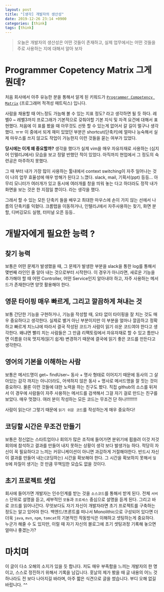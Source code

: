 ```yaml
---
layout: post
title: "[생각] 개발자의 생산성"
date: 2019-12-26 23:14 +0900
categories: [think]
tags: [think]
---
```

> 오늘은 개발자의 생산성은 어떤 것들이 존재하고, 실제 업무에서는 어떤 것들을 주로 사용하는 지에 대해서 알아 보자

# Programmer Copetency Matrix 그게 뭔데?
처음 회사에서 아주 유능한 분을 통해서 알게 된 키워드가 [`Programmer Competency Matrix`](https://sijinjoseph.com/programmer-competency-matrix/) (프로그래머 적격성 매트릭스) 입니다.

사람을 채용할 때 어느정도 가늠해 볼 수 있는 지표 정도? 라고 생각하면 될 듯 하다. 레벨0 ~ 레벨3까지 프로그래가 기본적으로 갖춰야할 기본 지식 및 자격 요건에 대해서 표현했다. 처음에 이 표를 봤을 때 아무것도 선뜻 할 수 있는게 없어서 갈 길이 멀구나 생각했다. ㅠㅠ
이 중에서 되게 재미 있었던 부분은 shortcut(단축키)에 얼마나 능숙해서 실제 마우스를 쓰지 않고도 작업이 가능한지 이런 것들을 묻는 여부가 있었다.

**당시에는 이게 왜 중요할까?** 생각을 했다가 실제 vim을 매우 자유자재로 사용하는 (심지어 인텔리J에서) 모습을 보고 정말 반했던 적이 있었다. 아직까지 현업에서 그 정도의 숙련공은 마주하지 못했다.

그 때 부터 내가 가장 많이 사용하는 툴내에서 context switching이 자주 일어나는 것이 나의 업무 효율성에 매우 방해가 된다고 느꼈다. 
slack, mail, 기획서(ppt) 등등... 아무리 모니터가 여러개가 있고 동시에 여러개를 창을 띄워 놓는 다고 하더라도 정작 내가 화면을 보는 것은 한 지점일 뿐이다. 라는 생각을 했다.

 그래서 할 수 있는 모든 단축키 들을 배우고 최대한 마우스에 손이 가지 않는 선에서 나름의 단축키를 익혔다. 
크롬탭을 이동하거나, 인텔리J에서 자주사용하는 찾기, 화면 분할, 디버깅모드 실행, 터미널 오픈 등등..

# 개발자에게 필요한 능력 ? 
## 찾기 능력
보통은 어떤 문제가 발생했을 때, 그 문제가 발생한 부분을 slack을 통한 log를 통해서 몇번째 라인인 줄 알아 내는 것으로부터 시작한다. 
이 경우가 아니라면, 새로운 기능을 추가해야 할 때 어떤 Controller, 어떤 Service인지 알아내야 하고, 자주 사용하는 메서드가 존재한다면 양껏 활용해야 한다. 

## 영문 타이핑 매우 빠르게, 그리고 깔끔하게 쳐내는 것
보통 간단한 기능을 구현하거나, 기능을 작성할 때, 오타 없이 타이핑을 잘 치는 것도 매우 중요하다고 생각한다. 실제로 별거 아닌 부분이지만 이 부분을 얼마나 깔끔하고 정확하고 빠르게 치느냐에 따라서 결국 작성된 코드가 사람이 읽기 쉬운 코드여야 한다고 생각한다. 왜냐면 빨리 치는 사람들은 그 만큼 리팩토링에서 자유자재로 할 수 있고 틈만나면 이름을 더욱 멋지게(읽기 쉽게) 변경하기 때문에 결국에 읽기 좋은 코드를 만든다고 생각한다.

## 영어의 기본을 이해하는 사람
보통은 메서드명이 get~ findUser~  동사 + 명사 형태로 이어지기 때문에 동사의 그 살아있는 감각 까지는 아니더라도, 어색하지 않은 동사 + 명사로 메서드명을 잘 짓는 것이 중요하다. 물론 이런 것들에 대한 노력을 하는 친구도 봤다. 직접 github의 소스를 뒤져서 이 경우에 사람들이 자주 사용하는 메서드를 검색해서 그걸 자기 걸로 만드는 친구를 보았다. 매우 멋졌다. 여러 분이 작성하는 모든 코드는 무조건 단 하나!!!!!!!!!

사람이 읽는다! 그렇기 때문에 `읽기 쉬운 코드`를 작성하는게 매우 중요하다!

## 코딩할 시간은 무조건 만들기 
보통은 정신없는 스타트업이나 회의가 많은 조직에 들어가면 분위기에 휩쓸려 이것 저것 회의에 참석하고 결과를 만들어 내지 못하는 상황이 생각 보다 발생가능 하다. 적당히 자신이 꼭 필요하다고 느끼는 커뮤니케이션이 아니면 과감하게 거절해야한다. 반드시 자신이 결과를 만들어 내는(코딩하는) 시간을 확보해야 한다. 그 시간을 확보하지 못해서 `일정`에 차질이 생기는 것 만큼 무책임한 모습도 없을 것이다. 

## 초기 프로젝트 셋업
회사에 들어가면 개발자는 인수인계를 받는 것을 `소스코드`를 통해서 받게 된다. 전체 `서비스` 단위로 설명을 듣고, 세부적인 `모듈`과 `프로세스` 중심으로 설명을 듣게 된다. 그리고 바로 코드를 읽어나간다. 무엇보다도 자기 자신이 개발자라면 초기 프로젝트를 구축하는 정도는 알고 있어야 한다. 백엔드/프론트를 떠나서 Monolithic으로 구성되어 있다면 더더욱 `java`, `mvn`, `npm`, `tomcat`의 기본적인 작동방식은 이해하고 셋팅하는게 중요하다. 누군가 해줄 수 도 있지만, 이럴 때 자기 자신의 블로그에 초기 셋팅과정 기록해 놓으면 얼마나 좋겠는가? 


# 마치며
이 글이 다소 오해의 소지가 있을 듯 합니다. 저도 매우 부족함을 느끼는 개발자의 한 명이고, 스스로 정진하기 위해서 기록을 남깁니다.
훗날의 제가 봤을 때 글 내용의 어느 것 하나라도 전 보다 나아지길 바라며, 아주 짧은 식견으로 글을 썼습니다. 
부디 오해 없길 바랍니다. ^^